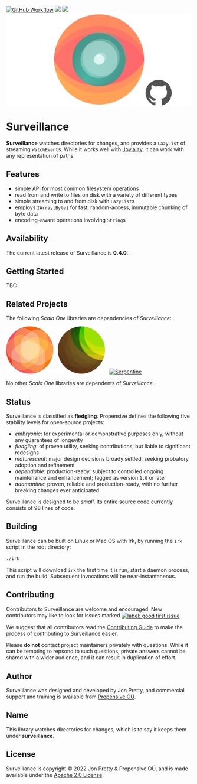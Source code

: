 [<img alt="GitHub Workflow" src="https://img.shields.io/github/workflow/status/propensive/surveillance/Build/main?style=for-the-badge" height="24">](https://github.com/propensive/surveillance/actions)
[<img src="https://img.shields.io/maven-central/v/com.propensive/surveillance-core?color=2465cd&style=for-the-badge" height="24">](https://search.maven.org/artifact/com.propensive/surveillance-core)
[<img src="https://img.shields.io/discord/633198088311537684?color=8899f7&label=DISCORD&style=for-the-badge" height="24">](https://discord.gg/7b6mpF6Qcf)
<img src="/doc/images/github.png" valign="middle">

# Surveillance

__Surveillance__ watches directories for changes, and provides a `LazyList` of streaming `WatchEvent`s. While it
works well with [Joviality](https://github.com/propensive/joviality/), it can work with any representation of
paths.

## Features

- simple API for most common filesystem operations
- read from and write to files on disk with a variety of different types
- simple streaming to and from disk with `LazyList`s
- employs `IArray[Byte]` for fast, random-access, immutable chunking of byte data
- encoding-aware operations involving `String`s


## Availability

The current latest release of Surveillance is __0.4.0__.

## Getting Started

TBC


## Related Projects

The following _Scala One_ libraries are dependencies of _Surveillance_:

[![Anticipation](https://github.com/propensive/anticipation/raw/main/doc/images/128x128.png)](https://github.com/propensive/anticipation/) &nbsp; [![Eucalyptus](https://github.com/propensive/eucalyptus/raw/main/doc/images/128x128.png)](https://github.com/propensive/eucalyptus/) &nbsp; [![Serpentine](https://github.com/propensive/serpentine/raw/main/doc/images/128x128.png)](https://github.com/propensive/serpentine/) &nbsp;

No other _Scala One_ libraries are dependents of _Surveillance_.

## Status

Surveillance is classified as __fledgling__. Propensive defines the following five stability levels for open-source projects:

- _embryonic_: for experimental or demonstrative purposes only, without any guarantees of longevity
- _fledgling_: of proven utility, seeking contributions, but liable to significant redesigns
- _maturescent_: major design decisions broady settled, seeking probatory adoption and refinement
- _dependable_: production-ready, subject to controlled ongoing maintenance and enhancement; tagged as version `1.0` or later
- _adamantine_: proven, reliable and production-ready, with no further breaking changes ever anticipated

Surveillance is designed to be _small_. Its entire source code currently consists of 98 lines of code.

## Building

Surveillance can be built on Linux or Mac OS with Irk, by running the `irk` script in the root directory:
```sh
./irk
```

This script will download `irk` the first time it is run, start a daemon process, and run the build. Subsequent
invocations will be near-instantaneous.

## Contributing

Contributors to Surveillance are welcome and encouraged. New contributors may like to look for issues marked
<a href="https://github.com/propensive/surveillance/labels/good%20first%20issue"><img alt="label: good first issue"
src="https://img.shields.io/badge/-good%20first%20issue-67b6d0.svg" valign="middle"></a>.

We suggest that all contributors read the [Contributing Guide](/contributing.md) to make the process of
contributing to Surveillance easier.

Please __do not__ contact project maintainers privately with questions. While it can be tempting to repsond to
such questions, private answers cannot be shared with a wider audience, and it can result in duplication of
effort.

## Author

Surveillance was designed and developed by Jon Pretty, and commercial support and training is available from
[Propensive O&Uuml;](https://propensive.com/).



## Name

This library watches directories for changes, which is to say it keeps them under __surveillance__.

## License

Surveillance is copyright &copy; 2022 Jon Pretty & Propensive O&Uuml;, and is made available under the
[Apache 2.0 License](/license.md).
